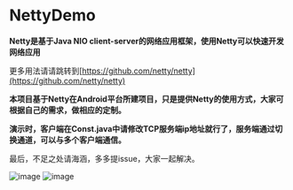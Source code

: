 # NettyDemo

 **Netty是基于Java NIO client-server的网络应用框架，使用Netty可以快速开发网络应用** 
 
 更多用法请请跳转到[https://github.com/netty/netty](https://github.com/netty/netty)
 
 **本项目基于Netty在Android平台所建项目，只是提供Netty的使用方式，大家可根据自己的需求，做相应的定制。**
 
 **演示时，客户端在Const.java中请修改TCP服务端ip地址就行了，服务端通过切换通道，可以与多个客户端通信。**
 
 最后，不足之处请海涵，多多提issue，大家一起解决。

![image](https://github.com/cai784921129/NettyDemo/blob/master/screenshot/clent.gif?raw=true)
![image](https://github.com/cai784921129/NettyDemo/blob/master/screenshot/server.gif?raw=true)

